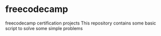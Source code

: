 # freecodecamp
freecodecamp certification projects
This repository contains some basic script to solve some simple problems
